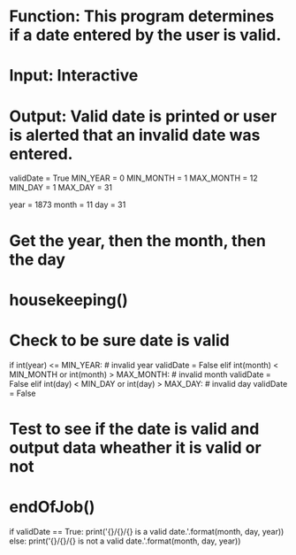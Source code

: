 # Function:     This program determines if a date entered by the user is valid.  
# Input:        Interactive
# Output:       Valid date is printed or user is alerted that an invalid date was entered.

validDate = True
MIN_YEAR = 0
MIN_MONTH = 1
MAX_MONTH = 12
MIN_DAY = 1
MAX_DAY = 31

year = 1873
month = 11
day = 31

# Get the year, then the month, then the day
# housekeeping()

# Check to be sure date is valid


if int(year) <= MIN_YEAR: # invalid year
    validDate = False
elif int(month) < MIN_MONTH or int(month) > MAX_MONTH: # invalid month
    validDate = False
elif int(day) < MIN_DAY or int(day) > MAX_DAY: # invalid day
    validDate = False

# Test to see if the date is valid and output data wheather it is valid or not

# endOfJob()
if validDate == True:
    print('{}/{}/{} is a valid date.'.format(month, day, year))
else:
   print('{}/{}/{} is not a valid date.'.format(month, day, year))
